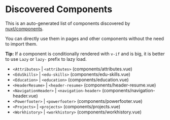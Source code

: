 # Discovered Components

This is an auto-generated list of components discovered by [nuxt/components](https://github.com/nuxt/components).

You can directly use them in pages and other components without the need to import them.

**Tip:** If a component is conditionally rendered with `v-if` and is big, it is better to use `Lazy` or `lazy-` prefix to lazy load.

- `<Attributes>` | `<attributes>` (components/attributes.vue)
- `<EduSkills>` | `<edu-skills>` (components/edu-skills.vue)
- `<Education>` | `<education>` (components/education.vue)
- `<HeaderResume>` | `<header-resume>` (components/header-resume.vue)
- `<NavigationHeader>` | `<navigation-header>` (components/navigation-header.vue)
- `<Powerfooter>` | `<powerfooter>` (components/powerfooter.vue)
- `<Projects>` | `<projects>` (components/projects.vue)
- `<Workhistory>` | `<workhistory>` (components/workhistory.vue)
